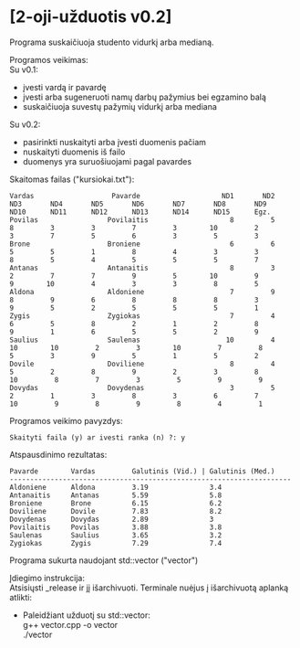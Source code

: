 # [2-oji-užduotis v0.2]

Programa suskaičiuoja studento vidurkį arba medianą.

Programos veikimas:\
Su v0.1:
- įvesti vardą ir pavardę
- įvesti arba sugeneruoti namų darbų pažymius bei egzamino balą
- suskaičiuoja suvestų pažymių vidurkį arba mediana

Su v0.2:
- pasirinkti nuskaityti arba įvesti duomenis pačiam
- nuskaityti duomenis iš failo
- duomenys yra suruošiuojami pagal pavardes

Skaitomas failas ("kursiokai.txt"):
```
Vardas                   Pavarde                    ND1       ND2       ND3       ND4       ND5       ND6       ND7       ND8       ND9      ND10      ND11      ND12      ND13      ND14      ND15      Egz.
Povilas                 Povilaitis                    8         5         8         3         3         7         3        10         2         3         7         5         6         3         5         3
Brone                   Broniene                      6         6         5         5         1         8         4         3         3         8         5         4         5         5         5         7
Antanas                 Antanaitis                    8         3         2         7         7         9         5        10         9         9        10         4         3         3         8         5
Aldona                  Aldoniene                     7         9         8         9         6         8         8         8         3         9         5         2         5         5         5         1
Zygis                   Zygiokas                      7         4         6         5         8         2         1         2         8         9         1         6         5         5         2         9
Saulius                 Saulenas                     10         4        10        10         2         3        10         7         8         5         3         9         5         1         5         2
Dovile                  Doviliene                     8         4         5         2         8         9         2         3         8        10         8         7         3         5         9         9
Dovydas                 Dovydenas                     3         5         2         1         3         8         3         6         7        10         9         8         9         8         4         1
```

Programos veikimo pavyzdys:
```
Skaityti faila (y) ar ivesti ranka (n) ?: y
```
Atspausdinimo rezultatas:
```
Pavarde        Vardas         Galutinis (Vid.) | Galutinis (Med.)
---------------------------------------------------------------------
Aldoniene      Aldona         3.19               3.4
Antanaitis     Antanas        5.59               5.8
Broniene       Brone          6.15               6.2
Doviliene      Dovile         7.83               8.2
Dovydenas      Dovydas        2.89               3
Povilaitis     Povilas        3.88               3.8
Saulenas       Saulius        3.65               3.2
Zygiokas       Zygis          7.29               7.4
```

Programa sukurta naudojant std::vector ("vector")

Įdiegimo instrukcija:  
Atsisiųsti _release ir jį išarchivuoti. Terminale nuėjus į išarchivuotą aplanką atlikti:
- Paleidžiant užduotį su std::vector:\
g++ vector.cpp -o vector\
./vector
